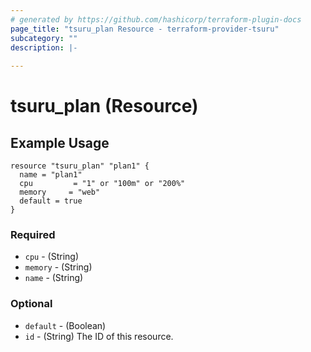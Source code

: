 ```yaml
---
# generated by https://github.com/hashicorp/terraform-plugin-docs
page_title: "tsuru_plan Resource - terraform-provider-tsuru"
subcategory: ""
description: |-
  
---
```


# tsuru_plan (Resource)





<!-- schema generated by tfplugindocs -->
## Example Usage

```hcl
resource "tsuru_plan" "plan1" {
  name = "plan1"
  cpu         = "1" or "100m" or "200%"
  memory     = "web"
  default = true
}
```
### Required

* `cpu` - (String)
* `memory` - (String)
* `name` - (String)

### Optional

* `default` - (Boolean)
* `id` - (String) The ID of this resource.



